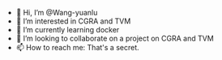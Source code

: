 - 👋 Hi, I’m @Wang-yuanlu
- 👀 I’m interested in CGRA and TVM
- 🌱 I’m currently learning docker
- 💞️ I’m looking to collaborate on a project on CGRA and TVM
- 📫 How to reach me: That's a secret.

<!---
Wang-yuanlu/Wang-yuanlu is a ✨ special ✨ repository because its `README.md` (this file) appears on your GitHub profile.
You can click the Preview link to take a look at your changes.
--->

